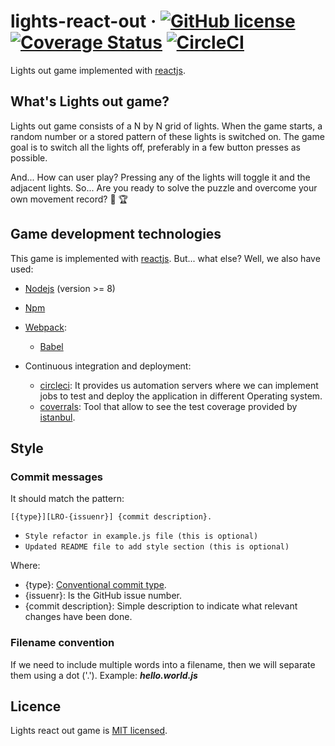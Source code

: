 # lights-react-out &middot; [![GitHub license](https://img.shields.io/badge/license-MIT-blue.svg)](https://github.com/wachino/lights-react-out/blob/master/LICENSE) [![Coverage Status](https://coveralls.io/repos/github/wachino/lights-react-out/badge.svg?branch=master)](https://coveralls.io/github/wachino/lights-react-out?branch=master) [![CircleCI](https://circleci.com/gh/wachino/lights-react-out.svg?style=shield)](https://circleci.com/gh/wachino/lights-react-out)
Lights out game implemented with [reactjs](https://github.com/facebook/react).

## What's Lights out game?

Lights out game consists of a N by N grid of lights. When the game starts, a random number or a stored pattern of these lights is switched on. The game goal is to switch all the lights off, preferably in a few button presses as possible.

And... How can user play? Pressing any of the lights will toggle it and the adjacent lights. So... Are you ready to solve the puzzle and overcome your own movement record? &#x1F4AA; &#x1F3C6;

## Game development technologies
This game is implemented with [reactjs](https://github.com/facebook/react). But... what else? Well, we also have used:
* [Nodejs](https://nodejs.org/en/) (version >= 8)
* [Npm](https://www.npmjs.com)
* [Webpack](https://webpack.js.org):

  * [Babel](https://babeljs.io)

* Continuous integration and deployment:
  
  * [circleci](https://circleci.com): It provides us automation servers where we can implement jobs to test and deploy the application in different Operating system.
  * [coverrals](https://coveralls.io): Tool that allow to see the test coverage provided by [istanbul](https://istanbul.js.org).

## Style
### Commit messages
It should match the pattern:

`[{type}][LRO-{issuenr}] {commit description}.`

  * `Style refactor in example.js file (this is optional)`
  * `Updated README file to add style section (this is optional)`

Where:
  * {type}: [Conventional commit type](https://github.com/pvdlg/conventional-commit-types).
  * {issuenr}: Is the GitHub issue number.
  * {commit description}: Simple description to indicate what relevant changes have been done.

### Filename convention
If we need to include multiple words into a filename, then we will separate them using a dot ('.'). Example:
***hello.world.js***

## Licence
Lights react out game is [MIT licensed](https://github.com/wachino/lights-react-out/blob/master/LICENSE).

